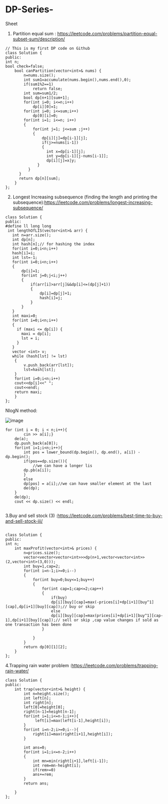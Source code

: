 # DP-Series-
Sheet 
1. Partition equal sum : https://leetcode.com/problems/partition-equal-subset-sum/description/
```
// This is my first DP code on Github
class Solution {
public:
int n;
bool check=false;
    bool canPartition(vector<int>& nums) {
        n=nums.size();
        int sum1=accumulate(nums.begin(),nums.end(),0);
        if(sum1%2==1)
            return false;
        int sum=sum1/2;
        bool dp[n+1][sum+1];
        for(int i=0; i<=n;i++)
            dp[i][0]=1;
        for(int i=0; i<=sum;i++)
            dp[0][i]=0;
        for(int i=1; i<=n; i++)
        {
            for(int j=1; j<=sum ;j++)
            {
                dp[i][j]=dp[i-1][j];
                if(j>=nums[i-1])
                {
                  int x=dp[i-1][j];
                  int y=dp[i-1][j-nums[i-1]];
                  dp[i][j]=x|y;
              }
          }
      }
      return dp[n][sum];
    }
};
```
2. Longest Increasing subsequence (finding the length and printing the subsequence):https://leetcode.com/problems/longest-increasing-subsequence/
```
class Solution {
public:
#define ll long long 
 int lengthOfLIS(vector<int>& arr) {
   int n=arr.size();
   int dp[n];
   int hash[n];// for hashing the index
   for(int i=0;i<n;i++)
   hash[i]=i;
   int lst=-1;
   for(int i=0;i<n;i++)
   {
       dp[i]=1;
       for(int j=0;j<i;j++)
       {
           if(arr[i]>arr[j]&&dp[i]<=(dp[j]+1))
           {
               dp[i]=dp[j]+1;
               hash[i]=j;
           }
       }
   }
   int maxi=0;
   for(int i=0;i<n;i++)
   {
     if (maxi <= dp[i]) {
       maxi = dp[i];
       lst = i;
     }
   }
   vector <int> v;
   while (hash[lst] != lst)
    {
        v.push_back(arr[lst]);
        lst=hash[lst];
    }
    for(int i=0;i<n;i++)
    cout<<dp[i]<<" ";
    cout<<endl;
    return maxi;
    }
};
```
NlogN method:

![image](https://github.com/atul167/DP-Series-/assets/76389640/8c0a0af9-c628-4332-9bfe-576cde90e85b)
```
for (int i = 0; i < n;i++){
		cin >> a[i];}
	de(a);
	dp.push_back(a[0]);
	for(int i=1;i<n;i++){
		int pos = lower_bound(dp.begin(), dp.end(), a[i]) - dp.begin();
		if(pos==dp.size()){
			//we can have a longer lis
		dp.pb(a[i]);
		}
		else
		dp[pos] = a[i];//we can have smaller element at the last
		de(dp);
	}
	de(dp);
	cout << dp.size() << endl;
    
```
3.Buy and sell stock (3) :https://leetcode.com/problems/best-time-to-buy-and-sell-stock-iii/
```

class Solution {
public:
int n;
    int maxProfit(vector<int>& prices) {
        n=prices.size();
        vector<vector<vector<int>>>dp(n+1,vector<vector<int>>(2,vector<int>(3,0)));
        int buy=1,cap=2;
        for(int i=n-1;i>=0;i--)
        {
            for(int buy=0;buy<=1;buy++)
            {
                for(int cap=1;cap<=2;cap++)
                {
                    if(buy)
                    dp[i][buy][cap]=max(-prices[i]+dp[i+1][buy^1][cap],dp[i+1][buy][cap]);// buy or skip
                    else
                    dp[i][buy][cap]=max(prices[i]+dp[i+1][buy^1][cap-1],dp[i+1][buy][cap]);// sell or skip ,cap value changes if sold as one transaction has been done
                }

            }
        }
        return dp[0][1][2];
    }
};
```
4.Trapping rain water problem :https://leetcode.com/problems/trapping-rain-water/
```
class Solution {
public:
    int trap(vector<int>& height) {
        int n=height.size();
        int left[n];
        int right[n];
        left[0]=height[0];
        right[n-1]=height[n-1];
        for(int i=1;i<=n-1;i++){
             left[i]=max(left[i-1],height[i]);
        }
        for(int i=n-2;i>=0;i--){
            right[i]=max(right[i+1],height[i]);
        }
       
        int ans=0;
        for(int i=1;i<=n-2;i++)
        {
            int mn=min(right[i+1],left[i-1]);
            int rem=mn-height[i];
            if(rem>=0)
            ans+=rem;
        }
        return ans;

    }
};
```
